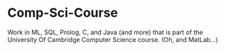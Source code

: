 # Comp-Sci-Course
Work in ML, SQL, Prolog, C, and Java (and more) that is part of the University Of Cambridge Computer Science course. (Oh, and MatLab...)
